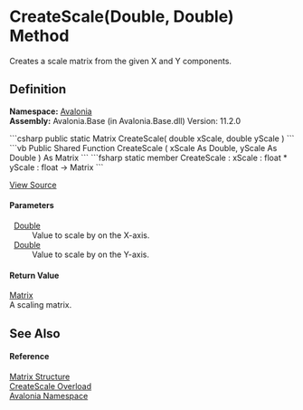 # CreateScale(Double, Double) Method


Creates a scale matrix from the given X and Y components.



## Definition
**Namespace:** <a href="N_Avalonia">Avalonia</a>  
**Assembly:** Avalonia.Base (in Avalonia.Base.dll) Version: 11.2.0

<Tabs groupId="api-code-preview">
<TabItem value="csharp" label="C#">
```csharp
public static Matrix CreateScale(
	double xScale,
	double yScale
)
```
</TabItem>
<TabItem value="vb" label="VB">
```vb
Public Shared Function CreateScale ( 
	xScale As Double,
	yScale As Double
) As Matrix
```
</TabItem>
<TabItem value="fsharp" label="F#">
```fsharp
static member CreateScale : 
        xScale : float * 
        yScale : float -> Matrix 
```
</TabItem>
</Tabs>



<a href="https://github.com/AvaloniaUI/Avalonia/tree/master/src/Avalonia.Base/Matrix.cs#L237" title="View the source code">View Source</a>



#### Parameters
<dl><dt>  <a href="https://learn.microsoft.com/dotnet/api/system.double" target="_blank" rel="noopener noreferrer">Double</a></dt><dd>Value to scale by on the X-axis.</dd><dt>  <a href="https://learn.microsoft.com/dotnet/api/system.double" target="_blank" rel="noopener noreferrer">Double</a></dt><dd>Value to scale by on the Y-axis.</dd></dl>

#### Return Value
<a href="T_Avalonia_Matrix">Matrix</a>  
A scaling matrix.

## See Also


#### Reference
<a href="T_Avalonia_Matrix">Matrix Structure</a>  
<a href="Overload_Avalonia_Matrix_CreateScale">CreateScale Overload</a>  
<a href="N_Avalonia">Avalonia Namespace</a>  
